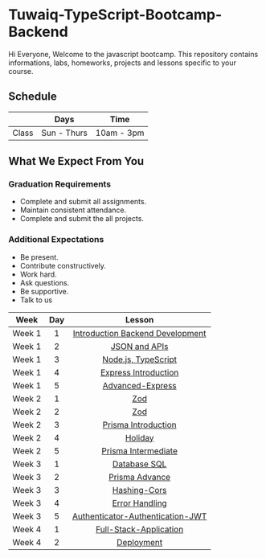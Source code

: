 
# Tuwaiq-TypeScript-Bootcamp-Backend
Hi Everyone, Welcome to the javascript bootcamp. This repository contains informations, labs, homeworks, projects and lessons specific to your course.

## Schedule
|  | Days | Time |
| --- | ------------- | ------------- |
| Class | Sun - Thurs  | 10am - 3pm  |


## What We Expect From You
### Graduation Requirements
* Complete and submit all assignments.
* Maintain consistent attendance.
* Complete and submit the all projects.
### Additional Expectations
* Be present.
* Contribute constructively.
* Work hard.
* Ask questions.
* Be supportive.
* Talk to us

| Week   | Day | Lesson |
|:-----:|:---:|:------:|
| Week 1| 1   |[Introduction Backend Development](https://github.com/Tuwaiq-Academy-Training/Js-Introduction-Backend-Development)|--- |
| Week 1| 2   |[JSON and APIs](https://github.com/Tuwaiq-Academy-Training/Js-Introduction-Backend-Development)|--- |
| Week 1| 3   |[Node.js, TypeScript](https://github.com/Tuwaiq-Academy-Training/Js-Node.js-NPM-Introduction-to-Express)|
| Week 1| 4   |[Express Introduction](https://github.com/Tuwaiq-Academy-Training/js-express-introduction)|
| Week 1| 5   |[Advanced-Express](https://github.com/Tuwaiq-Academy-Training/advanced-express.js)|
| Week 2| 1   |[Zod](https://github.com/Tuwaiq-Academy-Training/Zod)|
| Week 2| 2   |[Zod](https://github.com/Tuwaiq-Academy-Training/Zod)|
| Week 2| 3   |[Prisma Introduction](https://github.com/Tuwaiq-Academy-Training/Prisma-Introduction.js)| 
| Week 2| 4   |[Holiday](https://github.com/Tuwaiq-Academy-Training/Tuwaiq-Javascript-Bootcamp-Backend)|--- |
| Week 2| 5   |[Prisma Intermediate](https://github.com/Tuwaiq-Academy-Training/Prisma-Intermediate.js)| 
| Week 3| 1   |[Database SQL](https://github.com/Tuwaiq-Academy-Training/Database-SQL.js) |
| Week 3| 2   |[Prisma Advance](https://github.com/Tuwaiq-Academy-Training/Prisma-advance)| 
| Week 3| 3   |[Hashing-Cors](https://github.com/Tuwaiq-Academy-Training/Hashing-Cors)|
| Week 3| 4   |[Error Handling](https://github.com/Tuwaiq-Academy-Training/Error-Handling)| 
| Week 3| 5   |[Authenticator-Authentication-JWT](https://github.com/Tuwaiq-Academy-Training/authenticator-authentication-Hashing.js)| 
| Week 4| 1   |[Full-Stack-Application](https://github.com/Tuwaiq-Academy-Training/Full-Stack-Application)|
| Week 4| 2   |[Deployment](https://github.com/Tuwaiq-Academy-Training/JWT.js)|


